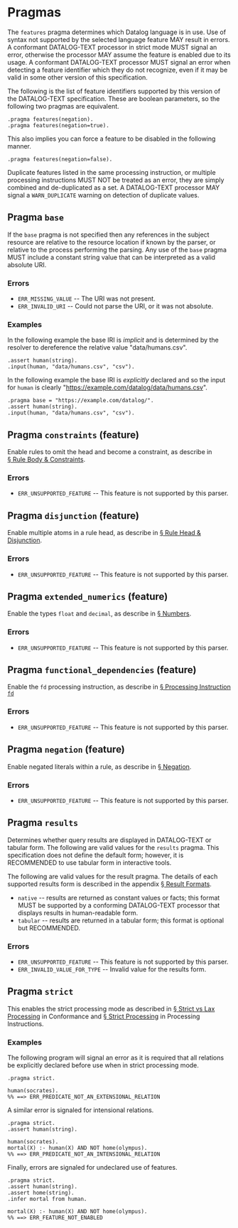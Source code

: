 # Pragmas

The `features` pragma determines which Datalog language is in use. Use of syntax not supported by the selected language feature MAY result in errors. A conformant DATALOG-TEXT processor in strict mode MUST signal an error, otherwise the processor MAY assume the feature is enabled due to its usage. A conformant DATALOG-TEXT processor MUST signal an error when detecting a feature identifier which they do not recognize, even if it may be valid in some other version of this specification.

The following is the list of feature identifiers supported by this version of the DATALOG-TEXT specification. These are boolean parameters, so the following two pragmas are equivalent.

```datalog
.pragma features(negation).
.pragma features(negation=true).
```

This also implies you can force a feature to be disabled in the following manner.

```datalog
.pragma features(negation=false).
```

Duplicate features listed in the same processing instruction, or multiple processing instructions MUST NOT be treated as an error, they are simply combined and de-duplicated as a set. A DATALOG-TEXT processor MAY signal a `WARN_DUPLICATE` warning on detection of duplicate values.

## Pragma `base`

If the `base` pragma is not specified then any references in the subject resource are relative to the resource location if known by the parser, or relative to the process performing the parsing. Any use of the `base` pragma MUST include a constant string value that can be interpreted as a valid absolute URI.

### Errors

* `ERR_MISSING_VALUE` -- The URI was not present.
* `ERR_INVALID_URI` -- Could not parse the URI, or it was not absolute.

### Examples

In the following example the base IRI is _implicit_ and is determined by the resolver to dereference the relative value "data/humans.csv".

```datalog
.assert human(string).
.input(human, "data/humans.csv", "csv").
```

In the following example the base IRI is _explicitly_ declared and so the input for `human` is clearly "https://example.com/datalog/data/humans.csv".

```datalog
.pragma base = "https://example.com/datalog/".
.assert human(string).
.input(human, "data/humans.csv", "csv").
```

## Pragma `constraints` (feature)

Enable rules to omit the head and become a constraint, as describe in [§&nbsp;Rule Body & Constraints](grammar_rules.md#rule-body--constraints).

### Errors

* `ERR_UNSUPPORTED_FEATURE` -- This feature is not supported by this parser.

## Pragma `disjunction` (feature)

Enable multiple atoms in a rule head, as describe in [§&nbsp;Rule Head & Disjunction](grammar_rules.md#rule-head--disjunction).

### Errors

* `ERR_UNSUPPORTED_FEATURE` -- This feature is not supported by this parser.

## Pragma `extended_numerics` (feature)

Enable the types `float` and `decimal`, as describe in [§&nbsp;Numbers](grammar_constants.md#numbers).

### Errors

* `ERR_UNSUPPORTED_FEATURE` -- This feature is not supported by this parser.

## Pragma `functional_dependencies` (feature)

Enable the `fd` processing instruction, as describe in [§&nbsp;Processing Instruction `fd`](grammar_pi.md#processing-instruction-fd)

### Errors

* `ERR_UNSUPPORTED_FEATURE` -- This feature is not supported by this parser.

## Pragma `negation` (feature)

Enable negated literals within a rule, as describe in [§&nbsp;Negation](grammar_literals.md#negation).

### Errors

* `ERR_UNSUPPORTED_FEATURE` -- This feature is not supported by this parser.

## Pragma `results`

Determines whether query results are displayed in DATALOG-TEXT or tabular form. The following are valid values for the `results` pragma. This specification does not define the default form; however, it is RECOMMENDED to use tabular form in interactive tools.

The following are valid values for the result pragma. The details of each supported results form is described in the appendix [§&nbsp;Result Formats](x_result_forms.md).

* `native` -- results are returned as constant values or facts; this format MUST be supported by a conforming DATALOG-TEXT processor that displays results in human-readable form.
* `tabular` -- results are returned in a tabular form; this format is optional but RECOMMENDED.

### Errors

* `ERR_UNSUPPORTED_FEATURE` -- This feature is not supported by this parser.
* `ERR_INVALID_VALUE_FOR_TYPE` -- Invalid value for the results form.

## Pragma `strict`

This enables the strict processing mode as described in [§&nbsp;Strict vs Lax Processing](conformance.md#strict-vs-lax-processing) in Conformance and [§&nbsp;Strict Processing](grammar_pi.md#strict-processing) in Processing Instructions.

### Examples

The following program will signal an error as it is required that all relations be explicitly declared before use when in strict processing mode.

```datalog
.pragma strict.

human(socrates).
%% ==> ERR_PREDICATE_NOT_AN_EXTENSIONAL_RELATION
```

A similar error is signaled for intensional relations.

```datalog
.pragma strict.
.assert human(string).

human(socrates).
mortal(X) :- human(X) AND NOT home(olympus).
%% ==> ERR_PREDICATE_NOT_AN_INTENSIONAL_RELATION
```

Finally, errors are signaled for undeclared use of features.

```datalog
.pragma strict.
.assert human(string).
.assert home(string).
.infer mortal from human.

mortal(X) :- human(X) AND NOT home(olympus).
%% ==> ERR_FEATURE_NOT_ENABLED
```

